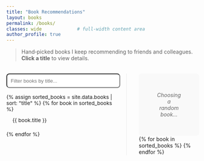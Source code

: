 ```yaml
---
title: "Book Recommendations"
layout: books
permalink: /books/
classes: wide             # full‑width content area
author_profile: true
---
```


> Hand‑picked books I keep recommending to friends and colleagues.  
> **Click a title** to view details.

<div style="display: flex; gap: 2rem; margin-top: 2rem;">
  <div class="books-sidebar">
    <input id="bookSearch" type="search" placeholder="Filter books by title..." style="width:100%;padding:0.6rem;margin-bottom:1rem;border-radius:0.5rem;">
    <ul id="bookList" style="font-size: 0.85rem;">
      {% assign sorted_books = site.data.books | sort: "title" %}
      {% for book in sorted_books %}
        <li class="book-item" data-book-id="{{ forloop.index0 }}">{{ book.title }}</li>
      {% endfor %}
    </ul>
  </div>
  
  <div class="books-content">
    <div id="bookDetails">
      <div class="book-placeholder">Choosing a random book...</div>
      {% for book in sorted_books %}
        <div class="book-detail" id="book-{{ forloop.index0 }}" style="display:none;">
          <h2>{{ book.title }}</h2>
          <div class="book-detail-flex">
            <div class="book-image">
              <img src="/{{ book.path | default: 'assets/images/no_cover.png' }}" alt="{{ book.title }}">
            </div>
            <div class="book-info">
              <p>{{ book.description }}</p>
              <a href="{{ book.link }}" class="btn btn--primary" target="_blank">Details on Amazon</a>
            </div>
          </div>
        </div>
      {% endfor %}
    </div>
  </div>
</div>

<style>
  .books-container {
    display: flex;
    gap: 2rem;
    margin-top: 2rem;
  }
  
  .books-sidebar {
    flex: 0 0 300px;
    border-right: 1px solid #eaeaea;
    padding-right: 1rem;
  }
  
  .books-content {
    flex: 1;
  }
  
  #bookList {
    list-style: none;
    padding: 0;
    margin: 0;
    max-height: 600px;
    overflow-y: auto;
  }
  
  .book-item {
    padding: 0.8rem 1rem;
    cursor: pointer;
    border-radius: 4px;
    margin-bottom: 0.5rem;
    transition: background-color 0.2s;
  }
  
  .book-item:hover {
    background-color: #f5f5f5;
  }
  
  .book-item.active {
    background-color: #eef;
    font-weight: bold;
  }
  
  .book-detail-flex {
    display: flex;
    gap: 2rem;
    align-items: flex-start;
  }
  
  .book-image {
    flex: 0 0 200px;
  }
  
  .book-image img {
    max-width: 100%;
    border-radius: 4px;
    box-shadow: 0 4px 8px rgba(0,0,0,0.1);
  }
  
  .book-info {
    flex: 1;
  }
  
  .book-placeholder {
    text-align: center;
    padding: 3rem;
    color: #666;
    font-style: italic;
    background-color: #f9f9f9;
    border-radius: 8px;
  }
  
  @media (max-width: 768px) {
    .books-container {
      flex-direction: column;
    }
    
    .books-sidebar {
      flex: auto;
      border-right: none;
      border-bottom: 1px solid #eaeaea;
      padding-right: 0;
      padding-bottom: 1rem;
      margin-bottom: 1rem;
    }
    
    .book-detail-flex {
      flex-direction: column;
    }
    
    .book-image {
      margin-bottom: 1rem;
      text-align: center;
    }
  }
</style>

<script>
window.addEventListener('load', function() {
  setTimeout(function() {
    const searchInput = document.getElementById('bookSearch');
    const bookItems = document.querySelectorAll('.book-item');
    const bookDetails = document.querySelectorAll('.book-detail');
    const placeholder = document.querySelector('.book-placeholder');
    
    // Show a random book by default
    if (bookItems.length > 0 && bookDetails.length > 0) {
      // Generate a random index
      const randomIndex = Math.floor(Math.random() * bookItems.length);
      
      // Select the random book
      bookItems[randomIndex].classList.add('active');
      document.getElementById('book-' + randomIndex).style.display = 'block';
      if (placeholder) placeholder.style.display = 'none';
      
      // Scroll the selected book into view in the sidebar
      bookItems[randomIndex].scrollIntoView({ behavior: 'smooth', block: 'center' });
    }
    
    // Handle book selection
    bookItems.forEach(function(item) {
      item.addEventListener('click', function() {
        const bookId = this.getAttribute('data-book-id');
        
        // Update active state
        bookItems.forEach(i => i.classList.remove('active'));
        this.classList.add('active');
        
        // Show selected book details
        bookDetails.forEach(detail => detail.style.display = 'none');
        document.getElementById('book-' + bookId).style.display = 'block';
        if (placeholder) placeholder.style.display = 'none';
      });
    });
    
    // Filter functionality
    if (searchInput) {
      searchInput.addEventListener('input', function() {
        const searchTerm = this.value.toLowerCase().trim();
        let firstVisible = null;
        
        bookItems.forEach(function(item) {
          const titleText = item.textContent.toLowerCase();
          const isVisible = titleText.includes(searchTerm);
          item.style.display = isVisible ? 'block' : 'none';
          
          // Track first visible item
          if (isVisible && !firstVisible) {
            firstVisible = item;
          }
        });
        
        // Select first visible book if search is active
        if (searchTerm && firstVisible) {
          firstVisible.click();
        }
      });
    }
  }, 500);
});
</script> 